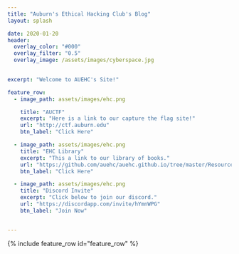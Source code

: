 ```yaml
---
title: "Auburn's Ethical Hacking Club's Blog"
layout: splash

date: 2020-01-20
header:
  overlay_color: "#000"
  overlay_filter: "0.5"
  overlay_image: /assets/images/cyberspace.jpg

  
excerpt: "Welcome to AUEHC's Site!"

feature_row:
  - image_path: assets/images/ehc.png

    title: "AUCTF"
    excerpt: "Here is a link to our capture the flag site!"
    url: "http://ctf.auburn.edu"
    btn_label: "Click Here"

  - image_path: assets/images/ehc.png
    title: "EHC Library"
    excerpt: "This a link to our library of books."
    url: "https://github.com/auehc/auehc.github.io/tree/master/Resources"
    btn_label: "Click Here"

  - image_path: assets/images/ehc.png
    title: "Discord Invite"
    excerpt: "Click below to join our discord."
    url: "https://discordapp.com/invite/hYmnWPG"
    btn_label: "Join Now"


---
```



{% include feature_row id="feature_row" %}

